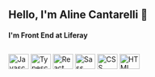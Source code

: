 ## Hello, I'm Aline Cantarelli 👋

#### I'm Front End at Liferay
<!-- <div style="display: none">
 <img height="180em" src="https://github-readme-stats.vercel.app/api?username=alinedoleron&hide=stars&theme=cobalt&text_bold=true&show_icons=true">
 <img height="180em" src="https://github-readme-stats.vercel.app/api/top-langs/?username=alinedoleron&theme=cobalt&layout=compact&text_bold=true">
</div> -->

##

<div style="display: inline_block">
 <img alt="Javascript" width="40" height="30" src="https://cdn.jsdelivr.net/gh/devicons/devicon/icons/javascript/javascript-original.svg" />
 <img alt="Typescript" width="40" height="30" src="https://cdn.jsdelivr.net/gh/devicons/devicon/icons/typescript/typescript-original.svg" />
 <img alt="React" width="40" height="30" src="https://cdn.jsdelivr.net/gh/devicons/devicon/icons/react/react-original.svg" />
 <img alt="Sass" width="40" height="30" src="https://cdn.jsdelivr.net/gh/devicons/devicon/icons/sass/sass-original.svg" />
 <img alt="CSS" width="40" height="30" src="https://cdn.jsdelivr.net/gh/devicons/devicon/icons/css3/css3-original.svg" />
 <img alt="HTML" width="40" height="30" src="https://cdn.jsdelivr.net/gh/devicons/devicon/icons/html5/html5-original.svg" />      
</div>          


